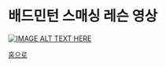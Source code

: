 # 배드민턴 스매싱 레슨 영상

[![IMAGE ALT TEXT HERE](http://cfile10.uf.tistory.com/image/2623A04653FA86FA26C907)](https://www.youtube.com/watch?v=y5l9v0ldc_0)

[홈으로](http://leechangyong.github.io)
